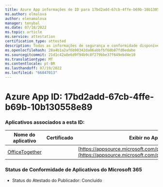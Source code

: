 ```yaml
---
title: Azure App informações de ID para 17bd2add-67cb-4ffe-b69b-10b130558e89
ms.author: elmalova
author: elenamalova
manager: tonybal
ms.date: 07/18/2022
ms.topic: article
ms.service: attestation
certification_type: attested
description: Todas as informações de segurança e conformidade disponíveis para 17bd2add-67cb-4ffe-b69b-10b130558e89.
ms.openlocfilehash: 28a4b1a2af6b90342da06abbfbf60b87fd0edabe
ms.sourcegitcommit: 21d1c42a8e6d9f94b9c8f279bbe37f649ebd4e10
ms.translationtype: MT
ms.contentlocale: pt-BR
ms.lasthandoff: 07/19/2022
ms.locfileid: "66847013"
---
```

# <a name="azure-app-id-17bd2add-67cb-4ffe-b69b-10b130558e89"></a>Azure App ID: 17bd2add-67cb-4ffe-b69b-10b130558e89


### <a name="apps-associated-with-this-id"></a>Aplicativos associados a esta ID:
| **Nome do aplicativo** | **Certificado** | **Exibir no AppSource** |
|--------------|---------------|-----------------------|
| [OfficeTogether](../forward/WA200003767.md) |  | [https://appsource.microsoft.com/product/office/WA200003767](https://appsource.microsoft.com/product/office/WA200003767) |

### <a name="microsoft-365-app-compliance-status"></a>Status de Conformidade de Aplicativos do Microsoft 365
- Status do Atestado do Publicador: Concluído
